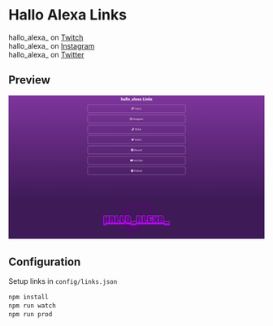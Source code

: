 # Hallo Alexa Links
hallo_alexa_ on [Twitch](https://www.twitch.tv/hallo_alexa_)  
hallo_alexa_ on [Instagram](https://www.instagram.com/hallo_alexa_/)  
hallo_alexa_ on [Twitter](https://twitter.com/alexa_hallo)

## Preview 
![Preview](preview.png)


## Configuration
Setup links in `config/links.json`

```bash
npm install
npm run watch
npm run prod
```